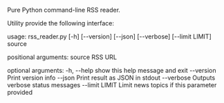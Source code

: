 Pure Python command-line RSS reader.

Utility provide the following interface:

usage: rss_reader.py [-h] [--version] [--json] [--verbose] [--limit LIMIT]
                     source

positional arguments:
  source         RSS URL

optional arguments:
  -h, --help     show this help message and exit
  --version      Print version info
  --json         Print result as JSON in stdout
  --verbose      Outputs verbose status messages
  --limit LIMIT  Limit news topics if this parameter provided
